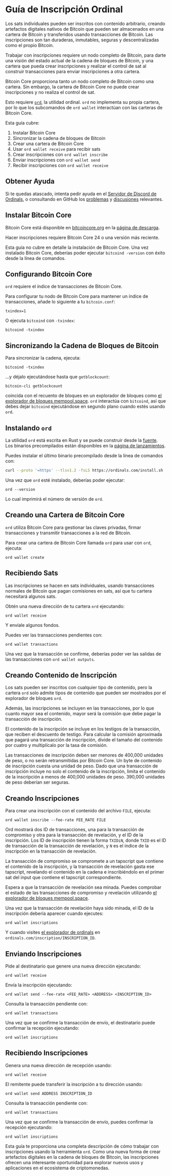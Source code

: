 Guía de Inscripción Ordinal
===========================

Los sats individuales pueden ser inscritos con contenido arbitrario, creando artefactos digitales nativos de Bitcoin que pueden ser almacenados en una cartera de Bitcoin y transferidos usando transacciones de Bitcoin. Las inscripciones son tan duraderas, inmutables, seguras y descentralizadas como el propio Bitcoin.

Trabajar con inscripciones requiere un nodo completo de Bitcoin, para darte una visión del estado actual de la cadena de bloques de Bitcoin, y una cartera que pueda crear inscripciones y realizar el control de sat al construir transacciones para enviar inscripciones a otra cartera.

Bitcoin Core proporciona tanto un nodo completo de Bitcoin como una cartera. Sin embargo, la cartera de Bitcoin Core no puede crear inscripciones y no realiza el control de sat.

Esto requiere [`ord`](https://github.com/ordinals/ord), la utilidad ordinal. `ord` no implementa su propia cartera, por lo que los subcomandos de `ord wallet` interactúan con las carteras de Bitcoin Core.

Esta guía cubre:

1. Instalar Bitcoin Core
2. Sincronizar la cadena de bloques de Bitcoin
3. Crear una cartera de Bitcoin Core
4. Usar `ord wallet receive` para recibir sats
5. Crear inscripciones con `ord wallet inscribe`
6. Enviar inscripciones con `ord wallet send`
7. Recibir inscripciones con `ord wallet receive`

Obtener Ayuda
------------

Si te quedas atascado, intenta pedir ayuda en el [Servidor de Discord de Ordinals](https://discord.com/invite/87cjuz4FYg), o consultando en GitHub los [problemas](https://github.com/ordinals/ord/issues) y [discusiones](https://github.com/ordinals/ord/discussions) relevantes.

Instalar Bitcoin Core
---------------------

Bitcoin Core está disponible en [bitcoincore.org](https://bitcoincore.org/) en la [página de descarga](https://bitcoincore.org/en/download/).

Hacer inscripciones requiere Bitcoin Core 24 o una versión más reciente.

Esta guía no cubre en detalle la instalación de Bitcoin Core. Una vez instalado Bitcoin Core, deberías poder ejecutar `bitcoind -version` con éxito desde la línea de comandos.

Configurando Bitcoin Core
-------------------------

`ord` requiere el índice de transacciones de Bitcoin Core.

Para configurar tu nodo de Bitcoin Core para mantener un índice de transacciones, añade lo siguiente a tu `bitcoin.conf`:

```
txindex=1
```

O ejecuta `bitcoind` con `-txindex`:

```
bitcoind -txindex
```

Sincronizando la Cadena de Bloques de Bitcoin
--------------------------------------------

Para sincronizar la cadena, ejecuta:

```
bitcoind -txindex
```

...y déjalo ejecutándose hasta que `getblockcount`:

```
bitcoin-cli getblockcount
```

coincida con el recuento de bloques en un explorador de bloques como [el explorador de bloques mempool.space](https://mempool.space/). `ord` interactúa con `bitcoind`, así que debes dejar `bitcoind` ejecutándose en segundo plano cuando estés usando `ord`.

Instalando `ord`
----------------

La utilidad `ord` está escrita en Rust y se puede construir desde la [fuente](https://github.com/ordinals/ord). Los binarios precompilados están disponibles en la [página de lanzamientos](https://github.com/ordinals/ord/releases).

Puedes instalar el último binario precompilado desde la línea de comandos con:

```sh
curl --proto '=https' --tlsv1.2 -fsLS https://ordinals.com/install.sh | bash -s
```

Una vez que `ord` esté instalado, deberías poder ejecutar:

```
ord --version
```

Lo cual imprimirá el número de versión de `ord`.

Creando una Cartera de Bitcoin Core
-----------------------------------

`ord` utiliza Bitcoin Core para gestionar las claves privadas, firmar transacciones y transmitir transacciones a la red de Bitcoin.

Para crear una cartera de Bitcoin Core llamada `ord` para usar con `ord`, ejecuta:

```
ord wallet create
```

Recibiendo Sats
----------------

Las inscripciones se hacen en sats individuales, usando transacciones normales de Bitcoin que pagan comisiones en sats, así que tu cartera necesitará algunos sats.

Obtén una nueva dirección de tu cartera `ord` ejecutando:

```
ord wallet receive
```

Y envíale algunos fondos.

Puedes ver las transacciones pendientes con:

```
ord wallet transactions
```

Una vez que la transacción se confirme, deberías poder ver las salidas de las transacciones con `ord wallet outputs`.

Creando Contenido de Inscripción
----------------------------

Los sats pueden ser inscritos con cualquier tipo de contenido, pero la cartera `ord` solo admite tipos de contenido que pueden ser mostrados por el explorador de bloques `ord`.

Además, las inscripciones se incluyen en las transacciones, por lo que cuanto mayor sea el contenido, mayor será la comisión que debe pagar la transacción de inscripción.

El contenido de la inscripción se incluye en los testigos de la transacción, que reciben el descuento de testigo. Para calcular la comisión aproximada que pagará una transacción de inscripción, divide el tamaño del contenido por cuatro y multiplícalo por la tasa de comisión.

Las transacciones de inscripción deben ser menores de 400,000 unidades de peso, o no serán retransmitidas por Bitcoin Core. Un byte de contenido de inscripción cuesta una unidad de peso. Dado que una transacción de inscripción incluye no solo el contenido de la inscripción, limita el contenido de la inscripción a menos de 400,000 unidades de peso. 390,000 unidades de peso deberían ser seguras.

Creando Inscripciones
---------------------

Para crear una inscripción con el contenido del archivo `FILE`, ejecuta:

```
ord wallet inscribe --fee-rate FEE_RATE FILE
```

Ord mostrará dos ID de transacciones, una para la transacción de compromiso y otra para la transacción de revelación, y el ID de la inscripción. Los ID de inscripción tienen la forma `TXIDiN`, donde `TXID` es el ID de transacción de la transacción de revelación, y `N` es el índice de la inscripción en la transacción de revelación.

La transacción de compromiso se compromete a un tapscript que contiene el contenido de la inscripción, y la transacción de revelación gasta ese tapscript, revelando el contenido en la cadena e inscribiéndolo en el primer sat del input que contiene el tapscript correspondiente.

Espera a que la transacción de revelación sea minada. Puedes comprobar el estado de las transacciones de compromiso y revelación utilizando [el explorador de bloques mempool.space](https://mempool.space/).

Una vez que la transacción de revelación haya sido minada, el ID de la inscripción debería aparecer cuando ejecutes:

```
ord wallet inscriptions
```

Y cuando visites [el explorador de ordinals](https://ordinals.com/) en `ordinals.com/inscription/INSCRIPTION_ID`.

Enviando Inscripciones
----------------------

Pide al destinatario que genere una nueva dirección ejecutando:

```
ord wallet receive
```

Envía la inscripción ejecutando:

```
ord wallet send --fee-rate <FEE_RATE> <ADDRESS> <INSCRIPTION_ID>
```

Consulta la transacción pendiente con:

```
ord wallet transactions
```

Una vez que se confirme la transacción de envío, el destinatario puede confirmar la recepción ejecutando:

```
ord wallet inscriptions
```

Recibiendo Inscripciones
-----------------------

Genera una nueva dirección de recepción usando:

```
ord wallet receive
```

El remitente puede transferir la inscripción a tu dirección usando:

```
ord wallet send ADDRESS INSCRIPTION_ID
```

Consulta la transacción pendiente con:

```
ord wallet transactions
```

Una vez que se confirme la transacción de envío, puedes confirmar la recepción ejecutando:

```
ord wallet inscriptions
```

Esta guía te proporciona una completa descripción de cómo trabajar con inscripciones usando la herramienta `ord`. Como una nueva forma de crear artefactos digitales en la cadena de bloques de Bitcoin, las inscripciones ofrecen una interesante oportunidad para explorar nuevos usos y aplicaciones en el ecosistema de criptomonedas.
